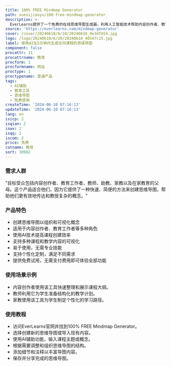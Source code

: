 ```yaml
---
title: 100% FREE Mindmap Generator
path: xuexijiaoyu/100-free-mindmap-generator
description: >-
  EverLearns提供了一个免费的在线思维导图生成器，利用人工智能技术帮助内容创作者、教育工作者、教师、助教、家教以及在家教育的父母轻松创建、组织和可视化他们的想法。该工具特别适合用于为观众、学生或孩子展示概念。
source: 'https://everlearns.com/mindmap-generator'
cover: /cover/20240610/6/10/20240610_9e3dfb54.jpg
logo: /logo/20240610/6/10/20240610_40547c15.jpg
label: 使用AI在5分钟内生成任何课程的思维导图
component: false
procattr: 11
procattrname: 教育
procform: 1
procformname: 网站
proctype: 1
proctypename: 普通产品
tags:
  - AI辅助
  - 教育工具
  - 思维导图
  - 免费使用
createTime: '2024-06-10 07:16:13'
updateTime: '2024-06-10 07:16:13'
lang: en
isicp: 2
isqian: 2
iswx: 2
isqq: 2
iscom: 2
price: 免费
catname: 教育
sort: 30982
---
```




### 需求人群
"目标受众包括内容创作者、教育工作者、教师、助教、家教以及在家教育的父母。这个产品适合他们，因为它提供了一种快速、简便的方法来创建思维导图，帮助他们更有效地传达和教授复杂的概念。"

### 产品特色
* 创建思维导图以组织和可视化概念
* 适用于内容创作者、教育工作者等多种角色
* 使用AI技术提高课程创建效率
* 支持多种课程和教学内容的可视化
* 易于使用，无需专业技能
* 支持个性化定制，满足不同需求
* 提供免费试用，无需支付费用即可体验全部功能

### 使用场景示例
* 内容创作者使用该工具快速整理和展示课程大纲。
* 教师利用它为学生准备结构化的教学计划。
* 家教使用该工具为学生制定个性化的学习路径。

### 使用教程
* 访问EverLearns官网并找到100% FREE Mindmap Generator。
* 选择创建新的思维导图或导入现有内容。
* 使用AI辅助功能，输入课程主题或概念。
* 根据需要调整和组织思维导图的结构。
* 添加细节和注释以丰富导图内容。
* 保存并分享完成的思维导图。

  
